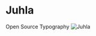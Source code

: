 # Juhla
Open Source Typography
![Juhla](https://github.com/user-attachments/assets/e43511e9-b45e-431f-9819-a87184f56904)

